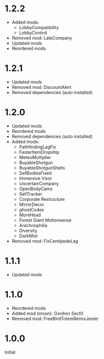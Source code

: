 # 1.2.2
<ul>
 <li>Added mods:
  <ul>
   <li>LobbyCompatibility</li>
   <li>LobbyControl</li>
  </ul>
 </li>
 <li>Removed mod: LateCompany</li>
 <li>Updated mods</li>
 <li>Reordered mods</li>
</ul>

# 1.2.1
<ul>
 <li>Updated mods</li>
 <li>Removed mod: DiscountAlert</li>
 <li>Removed dependencies (auto installed)
</ul>

# 1.2.0
<ul>
 <li>Updated mods</li>
 <li>Reordered mods</li>
 <li>Removed dependencies (auto installed)</li>
 <li>Added mods:
  <ul>
   <li>PathfindingLagFix</li>
   <li>FasterItemDropship</li>
   <li>MeteoMultiplier</li>
   <li>BuyableShotgun</li>
   <li>BuyableShotgunShells</li>
   <li>SellBodiesFixed</li>
   <li>Immersive Visor</li>
   <li>UncertainCompany</li>
   <li>OpenBodyCams</li>
   <li>SellTracker</li>
   <li>Corporate Restructure</li>
   <li>MirrorDecor</li>
   <li>ghostCodes</li>
   <li>MoreHead</li>
   <li>Forest Giant Motionsense</li>
   <li>Arachnophilia</li>
   <li>Diversity</li>
   <li>DarkMist</li>
  </ul>
 </li>
 <li>Removed mod: FixCentipedeLag</li>
</ul>

# 1.1.1
<ul>
 <li>Updated mods</li>
</ul>

# 1.1.0
<ul>
 <li>Reordered mods</li>
 <li>Added mod (moon): Gordion Sect0</li>
 <li>Removed mod: FreeBirdTotemRemixJester
</ul>

# 1.0.0

Initial